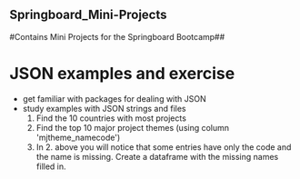 ## Springboard_Mini-Projects
#Contains Mini Projects for the Springboard Bootcamp##
# JSON examples and exercise
+ get familiar with packages for dealing with JSON
+ study examples with JSON strings and files 
  1. Find the 10 countries with most projects
  2. Find the top 10 major project themes (using column 'mjtheme_namecode')
  3. In 2. above you will notice that some entries have only the code and the name is missing. Create a dataframe with the missing names filled in.
